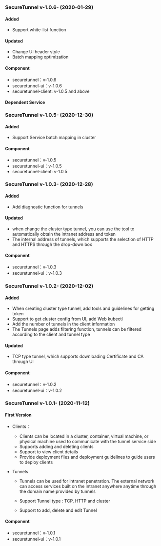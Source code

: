 ### SecureTunnel v-1.0.6- (2020-01-29)

#### Added

 - Support white-list function
 
#### Updated

 - Change UI header style
 - Batch mapping optimization

#### Component

- securetunnel：v-1.0.6
- securetunnel-ui：v-1.0.6
- securetunnel-client: v-1.0.5 and above

#### Dependent Service


### SecureTunnel v-1.0.5- (2020-12-30)

#### Added

 - Support Service batch mapping in cluster

#### Component

- securetunnel：v-1.0.5
- securetunnel-ui：v-1.0.5
- securetunnel-client: v-1.0.5

### SecureTunnel v-1.0.3- (2020-12-28)

#### Added

 - Add diagnostic function for tunnels

#### Updated

 - when change the cluster type tunnel, you can use the tool to automatically obtain the intranet address and token
 - The internal address of tunnels, which supports the selection of HTTP and HTTPS through the drop-down box


#### Component

- securetunnel：v-1.0.3
- securetunnel-ui：v-1.0.3




### SecureTunnel v-1.0.2- (2020-12-02)

#### Added

 - When creating cluster type tunnel, add tools and guidelines for getting token
 - Support to get cluster config from UI, add Web kubectl
 - Add the number of tunnels in the client information
 - The Tunnels page adds filtering function, tunnels can be filtered according to the client and tunnel type

#### Updated

 - TCP type tunnel, which supports downloading Certificate and CA through UI
 
#### Component

- securetunnel：v-1.0.2
- securetunnel-ui：v-1.0.2



### SecureTunnel v-1.0.1- (2020-11-12)

#### First Version

- Clients：

  - Clients can be located in a cluster, container, virtual machine, or physical machine used to communicate with the tunnel service side
  - Supports adding and deleting clients
  - Support to view client details
  - Provide deployment files and deployment guidelines to guide users to deploy clients

- Tunnels

  - Tunnels can be used for intranet penetration. The external network can access services built on the intranet anywhere anytime through the domain name provided by tunnels

  - Support Tunnel type : TCP, HTTP and cluster

  - Support to add, delete and edit Tunnel

#### Component

- securetunnel：v-1.0.1
- securetunnel-ui：v-1.0.1
